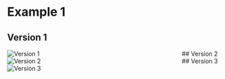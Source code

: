 # Example 1
## Version 1
<img src="https://scotentsd.github.io/Example%201/Reach%20international%20customers%20online%20-%20original%20version.png" style="min-width: 80%" alt="Version 1">
## Version 2
<img src="https://scotentsd.github.io/Example%201/Reach%20international%20customers%20online%20-%20v2.png" style="min-width: 80%" alt="Version 2">
## Version 3
<img src="https://scotentsd.github.io/Example%201/Reach%20international%20customers%20online%20-%20v5.png" style="min-width: 80%" alt="Version 3">

